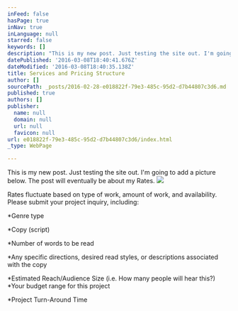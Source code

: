 ```yaml
---
inFeed: false
hasPage: true
inNav: true
inLanguage: null
starred: false
keywords: []
description: "This is my new post. Just testing the site out. I'm going to add a picture below. The post will eventually be about my Rates.\_"
datePublished: '2016-03-08T18:40:41.676Z'
dateModified: '2016-03-08T18:40:35.138Z'
title: Services and Pricing Structure
author: []
sourcePath: _posts/2016-02-28-e018822f-79e3-485c-95d2-d7b44807c3d6.md
published: true
authors: []
publisher:
  name: null
  domain: null
  url: null
  favicon: null
url: e018822f-79e3-485c-95d2-d7b44807c3d6/index.html
_type: WebPage

---
```

This is my new post. Just testing the site out. I'm going to add a picture below. The post will eventually be about my Rates. ![](https://s3-us-west-2.amazonaws.com/the-grid-img/p/7a6b2e224410fa47e21f386e9efe029f9cf74baf.jpg)

Rates fluctuate based on type of work, amount of work, and availability. Please submit your project inquiry, including:

\*Genre type 

\*Copy (script) 

\*Number of words to be read 

\*Any specific directions, desired read styles, or descriptions associated with the copy 

\*Estimated Reach/Audience Size (i.e. How many people will hear this?)
\*Your budget range for this project 

\*Project Turn-Around Time